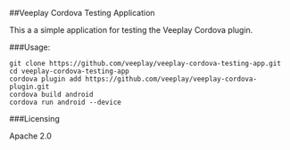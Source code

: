 ##Veeplay Cordova Testing Application

This a a simple application for testing the Veeplay Cordova plugin.

###Usage:

    git clone https://github.com/veeplay/veeplay-cordova-testing-app.git
    cd veeplay-cordova-testing-app
    cordova plugin add https://github.com/veeplay/veeplay-cordova-plugin.git
    cordova build android
    cordova run android --device

###Licensing

Apache 2.0